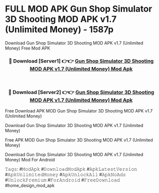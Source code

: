 # FULL MOD APK Gun Shop Simulator 3D Shooting MOD APK v1.7 (Unlimited Money) - 1587p
Download Gun Shop Simulator 3D Shooting MOD APK v1.7 (Unlimited Money) Free Mod APK

<div align="center">
<h3>🔴 Download [Server1] 👉👉 <a href="https://apk-comot.site?title=Gun_Shop_Simulator_3D_Shooting_MOD_APK_v1.7_(Unlimited_Money)">Gun Shop Simulator 3D Shooting MOD APK v1.7 (Unlimited Money) Mod Apk</a></h3><br>

<h3>🔴 Download [Server2] 👉👉 <a href="https://apk-comot.site?title=Gun_Shop_Simulator_3D_Shooting_MOD_APK_v1.7_(Unlimited_Money)">Gun Shop Simulator 3D Shooting MOD APK v1.7 (Unlimited Money) Mod Apk</a></h3>
</div>


Free Download APK MOD Gun Shop Simulator 3D Shooting MOD APK v1.7 (Unlimited Money)

Download Gun Shop Simulator 3D Shooting MOD APK v1.7 (Unlimited Money) 

Free APK MOD Gun Shop Simulator 3D Shooting MOD APK v1.7 (Unlimited Money) 

Download Gun Shop Simulator 3D Shooting MOD APK v1.7 (Unlimited Money) Mod For Android

𝚃𝚊𝚐𝚜: #𝙼𝚘𝚍𝙰𝚙𝚔 #𝙳𝚘𝚠𝚗𝚕𝚘𝚊𝚍𝙼𝚘𝚍𝙰𝚙𝚔 #𝙰𝚙𝚔𝙻𝚊𝚝𝚎𝚜𝚝𝚅𝚎𝚛𝚜𝚒𝚘𝚗 #𝙰𝚙𝚔𝚄𝚗𝚕𝚒𝚖𝚒𝚝𝚎𝚍𝙼𝚘𝚗𝚎𝚢 #𝙰𝚙𝚔𝚄𝚗𝚕𝚘𝚌𝚔𝙰𝚕𝚕 #𝙰𝚙𝚔𝙽𝚘𝙰𝚍𝚜 #𝚄𝚗𝚕𝚘𝚌𝚔𝙿𝚛𝚎𝚖𝚒𝚞𝚖 #𝙵𝚘𝚛𝙰𝚗𝚍𝚛𝚘𝚒𝚍 #𝙵𝚛𝚎𝚎𝙳𝚘𝚠𝚗𝚕𝚘𝚊𝚍 #home_design_mod_apk